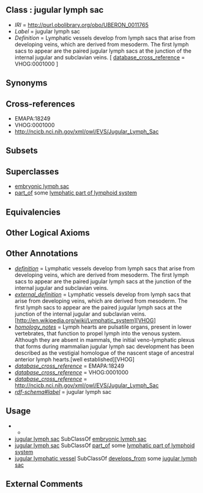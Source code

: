 
## Class : jugular lymph sac

 * *IRI* = http://purl.obolibrary.org/obo/UBERON_0011765
 * *Label* = jugular lymph sac
 * *Definition* = Lymphatic vessels develop from lymph sacs that arise from developing veins, which are derived from mesoderm. The first lymph sacs to appear are the paired jugular lymph sacs at the junction of the internal jugular and subclavian veins. [ [database_cross_reference](../../ef/oboInOwl#hasDbXref.md) = VHOG:0001000 ]

## Synonyms


## Cross-references

 * EMAPA:18249
 * VHOG:0001000
 * http://ncicb.nci.nih.gov/xml/owl/EVS/Jugular_Lymph_Sac

## Subsets


## Superclasses

 * [embryonic lymph sac](../../UBERON/53/UBERON_0034953.md)
 * [part_of](../../BFO/50/BFO_0000050.md) some [lymphatic part of lymphoid system](../../UBERON/58/UBERON_0006558.md)

## Equivalencies


## Other Logical Axioms


## Other Annotations

 * *[definition](../../IAO/15/IAO_0000115.md)* = Lymphatic vessels develop from lymph sacs that arise from developing veins, which are derived from mesoderm. The first lymph sacs to appear are the paired jugular lymph sacs at the junction of the internal jugular and subclavian veins.
 * *[external_definition](../../UBPROP/01/UBPROP_0000001.md)* = Lymphatic vessels develop from lymph sacs that arise from developing veins, which are derived from mesoderm. The first lymph sacs to appear are the paired jugular lymph sacs at the junction of the internal jugular and subclavian veins. [http://en.wikipedia.org/wiki/Lymphatic_system][VHOG]
 * *[homology_notes](../../UBPROP/03/UBPROP_0000003.md)* = Lymph hearts are pulsatile organs, present in lower vertebrates, that function to propel lymph into the venous system. Although they are absent in mammals, the initial veno-lymphatic plexus that forms during mammalian jugular lymph sac development has been described as the vestigial homologue of the nascent stage of ancestral anterior lymph hearts.[well established][VHOG]
 * *[database_cross_reference](../../ef/oboInOwl#hasDbXref.md)* = EMAPA:18249
 * *[database_cross_reference](../../ef/oboInOwl#hasDbXref.md)* = VHOG:0001000
 * *[database_cross_reference](../../ef/oboInOwl#hasDbXref.md)* = http://ncicb.nci.nih.gov/xml/owl/EVS/Jugular_Lymph_Sac
 * *[rdf-schema#label](../../el/rdf-schema#label.md)* = jugular lymph sac

## Usage

 * -
 * [jugular lymph sac](../../UBERON/65/UBERON_0011765.md) SubClassOf [embryonic lymph sac](../../UBERON/53/UBERON_0034953.md)
 * [jugular lymph sac](../../UBERON/65/UBERON_0011765.md) SubClassOf [part_of](../../BFO/50/BFO_0000050.md) some [lymphatic part of lymphoid system](../../UBERON/58/UBERON_0006558.md)
 * [jugular lymphatic vessel](../../UBERON/26/UBERON_0001426.md) SubClassOf [develops_from](../../RO/02/RO_0002202.md) some [jugular lymph sac](../../UBERON/65/UBERON_0011765.md)

## External Comments

